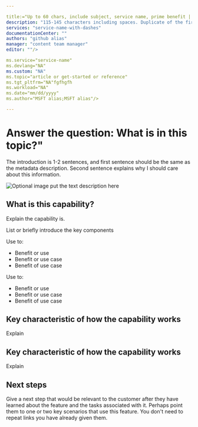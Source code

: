 ```yaml
---

title:="Up to 60 chars, include subject, service name, prime benefit | Microsoft Docs" 
description: "115-145 characters including spaces. Duplicate of the first sentence in introduction. This is the abstract that displays in search engine results."
services: "service-name-with-dashes"
documentationCenter: ""
authors: "github alias"
manager: "content team manager"
editor: ""/>

ms.service="service-name"
ms.devlang="NA"
ms.custom: "NA"
ms.topic="article or get-started or reference"
ms.tgt_pltfrm="NA"fgfhgfh
ms.workload="NA"
ms.date="mm/dd/yyyy"
ms.author="MSFT alias;MSFT alias"/>

---
```


# Answer the question: What is in this topic?"

The introduction is 1-2 sentences, and first sentence should be the same as the metadata description. Second sentence explains why I should care about this information.

![Optional image put the text description here](./media/article-name/image-name.png)


## What is this capability?  

Explain the capability is.

List or briefly introduce the key components

Use <name of first component> to:

- Benefit or use
- Benefit or use case
- Benefit of use case

Use <name of second component> to:

- Benefit or use
- Benefit or use case
- Benefit of use case


<!----------------
	The next ## H2's discuss key characteristics of how the capability works. The title is in conversational language and asks the question that will be answered. The title does not have to be written in question form.
------------------->
## Key characteristic of how the capability works

Explain

## Key characteristic of how the capability works

Explain


<!-------------------
OPTIONAL section
## Best practices 
--------------------->

<!-------------------
OPTIONAL section
## General remarks
--------------------->

<!-------------------
OPTIONAL section
## Limitations and restrictions
--------------------->

<!-------------------
OPTIONAL section
## Metadata
--------------------->

<!-------------------
OPTIONAL section
## Performance
--------------------->

<!-------------------
OPTIONAL section
## Permissions
--------------------->

<!-------------------
OPTIONAL section
## Security
--------------------->


## Next steps

Give a next step that would be relevant to the customer after they have learned about the feature and the tasks associated with it.  Perhaps point them to one or two key scenarios that use this feature. You don't need to repeat links you have already given them.

